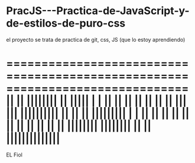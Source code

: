 # PracJS---Practica-de-JavaScript-y-de-estilos-de-puro-css

el proyecto se trata de practica de git, css, JS (que lo estoy aprendiendo)

==============================================================================
||      ||  ||||||||  ||            |||||           |      |
||      ||  ||    ||  ||           ||   ||         |||    |||
||||||||||  ||    ||  ||          |||||||||         |      |
||      ||  ||    ||  ||         ||       ||    ||            ||
||      ||  ||||||||  ||||||||  ||         ||    ||||||||||||||
==============================================================================

EL Fiol
